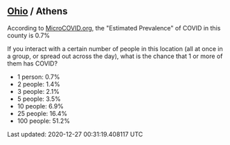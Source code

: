 
## [Ohio](/united-states/ohio) / Athens

According to [MicroCOVID.org](http://microcovid.org),
the "Estimated Prevalence" of COVID in this county is 0.7%

If you interact with a certain number of people in this location
(all at once in a group, or spread out across the day), what is the chance that
1 or more of them has COVID?

- 1 person: 0.7%
- 2 people: 1.4%
- 3 people: 2.1%
- 5 people: 3.5%
- 10 people: 6.9%
- 25 people: 16.4%
- 100 people: 51.2%

Last updated: 2020-12-27 00:31:19.408117 UTC
